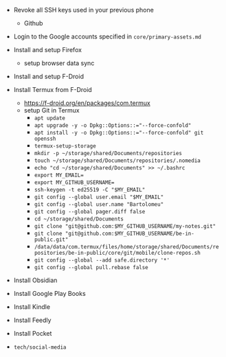 - Revoke all SSH keys used in your previous phone
  - Github

- Login to the Google accounts specified in `core/primary-assets.md`
- Install and setup Firefox
  - setup browser data sync
- Install and setup F-Droid
- Install Termux from F-Droid
  - https://f-droid.org/en/packages/com.termux
  - setup Git in Termux
    - `apt update`
    - `apt upgrade -y -o Dpkg::Options::="--force-confold"`
    - `apt install -y -o Dpkg::Options::="--force-confold" git openssh`
    - `termux-setup-storage`
    - `mkdir -p ~/storage/shared/Documents/repositories`
    - `touch ~/storage/shared/Documents/repositories/.nomedia`
    - `echo "cd ~/storage/shared/Documents" >> ~/.bashrc`
    - `export MY_EMAIL=`
    - `export MY_GITHUB_USERNAME=`
    - `ssh-keygen -t ed25519 -C "$MY_EMAIL"`
    - `git config --global user.email "$MY_EMAIL"`
    - `git config --global user.name "Bartolomeu"`
    - `git config --global pager.diff false`
    - `cd ~/storage/shared/Documents`
    - `git clone "git@github.com:$MY_GITHUB_USERNAME/my-notes.git"`
    - `git clone "git@github.com:$MY_GITHUB_USERNAME/be-in-public.git"`
    - `/data/data/com.termux/files/home/storage/shared/Documents/repositories/be-in-public/core/git/mobile/clone-repos.sh`
    - `git config --global --add safe.directory '*'`
    - `git config --global pull.rebase false`
- Install Obsidian
- Install Google Play Books
- Install Kindle
- Install Feedly
- Install Pocket
- `tech/social-media`
